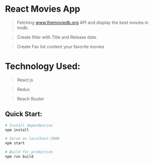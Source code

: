 # React Movies App

> Fetching www.themoviedb.org API and display the best movies in tmdb.

> Create filter with Title and Release date.

> Create Fav list content your favorite movies


# Technology Used:

> React js

> Redux

> Reach Router

## Quick Start:

```bash
# Install dependencies
npm install

# Serve on localhost:3000
npm start

# Build for production
npm run build
```

